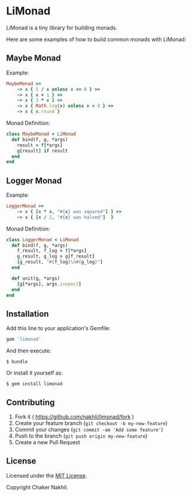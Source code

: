 # LiMonad

LiMonad is a tiny library for building monads.

Here are some examples of how to build common monads with LiMonad:

## Maybe Monad

Example:

```ruby
MaybeMonad >>
    -> x { 5 / x unless x == 0 } >>
    -> x { x + 1 } >>
    -> x { 3 * x } >>
    -> x { Math.log(x) unless x < 0 } >>
    -> x { x.round }
```

Monad Definition:

```ruby
class MaybeMonad < LiMonad
  def bind(f, g, *args)
    result = f[*args]
    g[result] if result
  end
end
```

## Logger Monad

Example:
```ruby
LoggerMonad >>
    -> x { [x * x, "#{x} was squared"] } >>
    -> x { [x / 2, "#{x} was halved"]  }
```
Monad Definition:

```ruby
class LoggerMonad < LiMonad
  def bind(f, g, *args)
    f_result, f_log = f[*args]
    g_result, g_log = g[f_result]
    [g_result, "#{f_log}\n#{g_log}"]
  end

  def unit(g, *args)
    [g[*args], args.inspect]
  end
end
```

## Installation

Add this line to your application's Gemfile:

```ruby
gem 'limonad'
```

And then execute:

    $ bundle

Or install it yourself as:

    $ gem install limonad



## Contributing

1. Fork it ( https://github.com/nakhli/limonad/fork )
2. Create your feature branch (`git checkout -b my-new-feature`)
3. Commit your changes (`git commit -am 'Add some feature'`)
4. Push to the branch (`git push origin my-new-feature`)
5. Create a new Pull Request

## License

Licensed under the [MIT License](http://opensource.org/licenses/MIT).

Copyright Chaker Nakhli.
